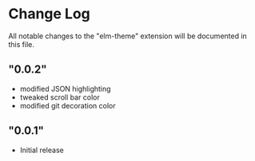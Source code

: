 # Change Log

All notable changes to the "elm-theme" extension will be documented in this file.

## "0.0.2"

- modified JSON highlighting
- tweaked scroll bar color
- modified git decoration color

## "0.0.1"

- Initial release
